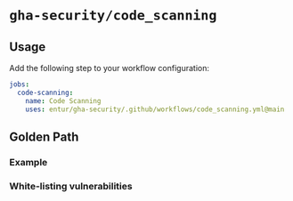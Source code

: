 # `gha-security/code_scanning`

## Usage

Add the following step to your workflow configuration:

```yml
jobs:
  code-scanning:
    name: Code Scanning
    uses: entur/gha-security/.github/workflows/code_scanning.yml@main
```

## Golden Path


### Example



### White-listing vulnerabilities